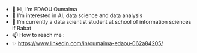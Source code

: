 - 👋 Hi, I’m EDAOU Oumaima
- 👀 I’m interested in AI, data science and data analysis
- 🌱 I’m currently a data scientist student at school of information sciences if Rabat
- 📫 How to reach me : 
- ✨ https://www.linkedin.com/in/oumaima-edaou-062a84205/ 

<!---
oumaima1220/oumaima1220 is a ✨ special ✨ repository because its `README.md` (this file) appears on your GitHub profile.
You can click the Preview link to take a look at your changes.
--->
